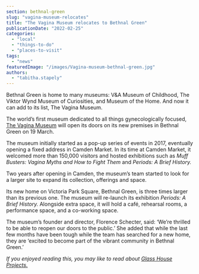 ```yaml
---
section: bethnal-green
slug: "vagina-museum-relocates"
title: "The Vagina Museum relocates to Bethnal Green"
publicationDate: "2022-02-25"
categories: 
  - "local"
  - "things-to-do"
  - "places-to-visit"
tags: 
  - "news"
featuredImage: "/images/Vagina-museum-bethnal-green.jpg"
authors: 
  - "tabitha.stapely"
---
```


Bethnal Green is home to many museums: V&A Museum of Childhood, The Viktor Wynd Museum of Curiosities, and Museum of the Home. And now it can add to its list, The Vagina Museum.

The world’s first museum dedicated to all things gynecologically focused, [The Vagina Museum](https://www.vaginamuseum.co.uk/) will open its doors on its new premises in Bethnal Green on 19 March. 

The museum initially started as a pop-up series of events in 2017, eventually opening a fixed address in Camden Market. In its time at Camden Market, it welcomed more than 150,000 visitors and hosted exhibitions such as _Muff Busters: Vagina Myths and How to Fight Them_ and _Periods: A Brief History._ 

Two years after opening in Camden, the museum’s team started to look for a larger site to expand its collection, offerings and space. 

Its new home on Victoria Park Square, Bethnal Green, is three times larger than its previous one. The museum will re-launch its exhibition _Periods: A Brief History._ Alongside extra space, it will hold a café, rehearsal rooms, a performance space, and a co-working space.

The museum’s founder and director, Florence Schecter, said: ‘We’re thrilled to be able to reopen our doors to the public.’ She added that while the last few months have been tough while the team has searched for a new home, they are ‘excited to become part of the vibrant community in Bethnal Green.’ 

_If you enjoyed reading this, you may like to read about [Glass House Projects.](https://bethnalgreenlondon.co.uk/glasshouse-queer-shop-brick-lane/)_
